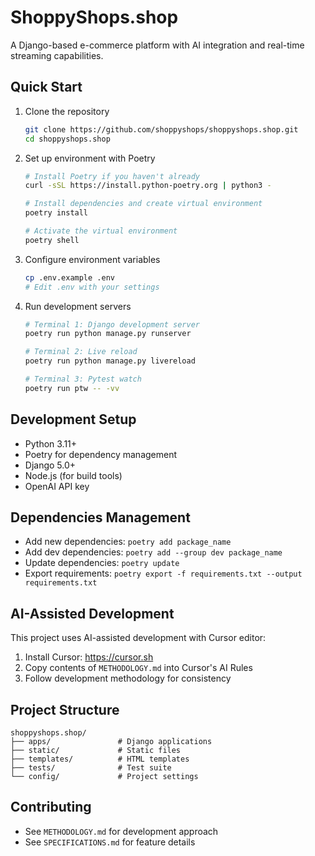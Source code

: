 # ShoppyShops.shop

A Django-based e-commerce platform with AI integration and real-time streaming capabilities.

## Quick Start
1. Clone the repository
   ```bash
   git clone https://github.com/shoppyshops/shoppyshops.shop.git
   cd shoppyshops.shop
   ```

2. Set up environment with Poetry
   ```bash
   # Install Poetry if you haven't already
   curl -sSL https://install.python-poetry.org | python3 -

   # Install dependencies and create virtual environment
   poetry install

   # Activate the virtual environment
   poetry shell
   ```

3. Configure environment variables
   ```bash
   cp .env.example .env
   # Edit .env with your settings
   ```

4. Run development servers
   ```bash
   # Terminal 1: Django development server
   poetry run python manage.py runserver

   # Terminal 2: Live reload
   poetry run python manage.py livereload

   # Terminal 3: Pytest watch
   poetry run ptw -- -vv
   ```

## Development Setup
- Python 3.11+
- Poetry for dependency management
- Django 5.0+
- Node.js (for build tools)
- OpenAI API key

## Dependencies Management
- Add new dependencies: `poetry add package_name`
- Add dev dependencies: `poetry add --group dev package_name`
- Update dependencies: `poetry update`
- Export requirements: `poetry export -f requirements.txt --output requirements.txt`

## AI-Assisted Development
This project uses AI-assisted development with Cursor editor:
1. Install Cursor: https://cursor.sh
2. Copy contents of `METHODOLOGY.md` into Cursor's AI Rules
3. Follow development methodology for consistency

## Project Structure
```
shoppyshops.shop/
├── apps/               # Django applications
├── static/             # Static files
├── templates/          # HTML templates
├── tests/              # Test suite
└── config/             # Project settings
```

## Contributing
- See `METHODOLOGY.md` for development approach
- See `SPECIFICATIONS.md` for feature details
